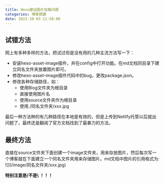 ```yaml
---
title: Hexo建站图片加载问题
categories: 博客搭建
date: 2022-10-03 11:58:00
---
```


## 试错方法

网上有多种多样的方法，把试过但是没有用的几种主流方法写一下：

- 安装hexo-asset-image插件，并在config中打开功能。在md文档同目录下建立同名文件夹放置图片即可。
- 修改hexo-asset-image插件代码中的bug，更改package.json。
- 修改各种存储路径，如：
  - 使用Blog文件夹为根目录
  - 直接使用图片名
  - 使用source文件夹作为根目录
  - 使用./同名文件夹/xxx.jpg

最后一种方法种的有几种路径在本地是有效的，但是上传到Netlify托管以后就出问题了，最终还是翻阅了官方文档找到了最暴力的方法。

## 最终方法

直接在source文件夹下面创建一个image文件夹，用来存放图片，然后每次写一个博客就在下面建立一个同名文件夹用来存储图片。md文档中图片的引用格式为: !\[\](/image/同名文件夹/xxx.jpg)

**特别注意是/不是\\ ！！！**

